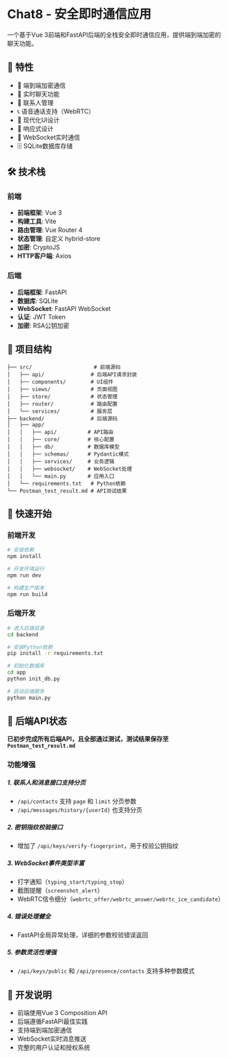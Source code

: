 # Chat8 - 安全即时通信应用

一个基于Vue 3前端和FastAPI后端的全栈安全即时通信应用，提供端到端加密的聊天功能。

## 🚀 特性

- 🔐 端到端加密通信
- 💬 实时聊天功能
- 👥 联系人管理
- 📞 语音通话支持（WebRTC）
- 🎨 现代化UI设计
- 📱 响应式设计
- 🔄 WebSocket实时通信
- 🗄️ SQLite数据库存储

## 🛠️ 技术栈

### 前端
- **前端框架**: Vue 3
- **构建工具**: Vite
- **路由管理**: Vue Router 4
- **状态管理**: 自定义 hybrid-store
- **加密**: CryptoJS
- **HTTP客户端**: Axios

### 后端
- **后端框架**: FastAPI
- **数据库**: SQLite
- **WebSocket**: FastAPI WebSocket
- **认证**: JWT Token
- **加密**: RSA公钥加密

## 📁 项目结构

```
├── src/                    # 前端源码
│   ├── api/               # 后端API请求封装
│   ├── components/        # UI组件
│   ├── views/             # 页面视图
│   ├── store/             # 状态管理
│   ├── router/            # 路由配置
│   └── services/          # 服务层
├── backend/               # 后端源码
│   ├── app/
│   │   ├── api/          # API路由
│   │   ├── core/         # 核心配置
│   │   ├── db/           # 数据库模型
│   │   ├── schemas/      # Pydantic模式
│   │   ├── services/     # 业务逻辑
│   │   ├── websocket/    # WebSocket处理
│   │   └── main.py       # 应用入口
│   └── requirements.txt   # Python依赖
└── Postman_test_result.md # API测试结果
```

## 🚀 快速开始

### 前端开发

```bash
# 安装依赖
npm install

# 开发环境运行
npm run dev

# 构建生产版本
npm run build
```

### 后端开发

```bash
# 进入后端目录
cd backend

# 安装Python依赖
pip install -r requirements.txt

# 初始化数据库
cd app
python init_db.py

# 启动后端服务
python main.py
```

## 🔧 后端API状态

**已初步完成所有后端API，且全部通过测试，测试结果保存至`Postman_test_result.md`**

### 功能增强

##### 1. 联系人和消息接口支持分页
* `/api/contacts` 支持 `page` 和 `limit` 分页参数
* `/api/messages/history/{userId}` 也支持分页

##### 2. 密钥指纹校验接口
* 增加了 `/api/keys/verify-fingerprint`，用于校验公钥指纹

##### 3. WebSocket事件类型丰富
- 打字通知（`typing_start/typing_stop`）
- 截图提醒（`screenshot_alert`）
- WebRTC信令细分（`webrtc_offer/webrtc_answer/webrtc_ice_candidate`）

##### 4. 错误处理健全
- FastAPI全局异常处理，详细的参数校验错误返回

##### 5. 参数灵活性增强
- `/api/keys/public` 和 `/api/presence/contacts` 支持多种参数模式

## 📝 开发说明

- 前端使用Vue 3 Composition API
- 后端遵循FastAPI最佳实践
- 支持端到端加密通信
- WebSocket实时消息推送
- 完整的用户认证和授权系统
